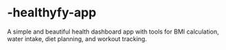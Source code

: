 # -healthyfy-app
A simple and beautiful health dashboard app with tools for BMI calculation, water intake, diet planning, and workout tracking.
